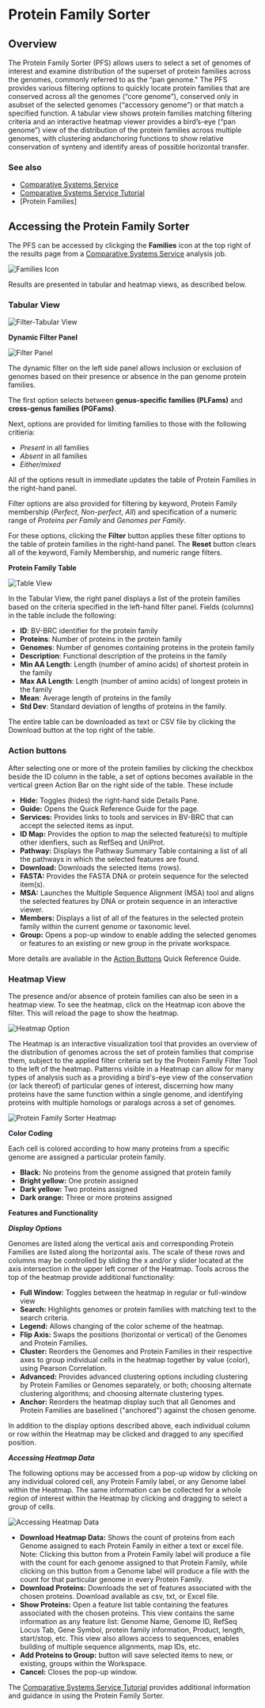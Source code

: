 # Protein Family Sorter

## Overview
The Protein Family Sorter (PFS) allows users to select a set of genomes of interest and examine distribution of the superset of protein families across the genomes, commonly referred to as the “pan genome." The PFS provides various filtering options to quickly locate protein families that are conserved across all the genomes (“core genome”), conserved only in asubset of the selected genomes (“accessory genome”) or that match a specified function. A tabular view shows protein families matching filtering criteria and an interactive heatmap viewer provides a bird’s-eye (“pan genome”) view of the distribution of the protein families across multiple genomes, with clustering andanchoring functions to show relative conservation of synteny and identify areas of possible horizontal transfer. 

### See also
  * [Comparative Systems Service](https://www.bv-brc.org/app/ComparativeSystems)
  * [Comparative Systems Service Tutorial](../../tutorial/comparative_systems/comparative_systems.html)
  * [Protein Families]

## Accessing the Protein Family Sorter
The PFS can be accessed by clickging the **Families** icon at the top right of the results page from a [Comparative Systems Service](https://www.bv-brc.org/app/ComparativeSystems) analysis job.

![Families Icon](../images/protein_family_sorter/protein_families_icon.png)

Results are presented in tabular and heatmap views, as described below.

### Tabular View

![Filter-Tabular View](../images/protein_family_sorter/pfs_filter_table.png)

**Dynamic Filter Panel**

![Filter Panel](../images/protein_family_sorter/pfs_filter_panel.png)

The dynamic filter on the left side panel allows inclusion or exclusion of genomes based on their presence or absence in the pan genome protein families. 

The first option selects between **genus-specific families (PLFams)** and **cross-genus families (PGFams)**.

Next, options are provided for limiting families to those with the following critieria:

* *Present* in all families
* *Absent* in all families
* *Either/mixed*

All of the options result in immediate updates the table of Protein Families in the right-hand panel.

Filter options are also provided for filtering by keyword, Protein Family membership (*Perfect*, *Non-perfect*, *All*) and specification of a numeric range of *Proteins per Family* and *Genomes per Family*.

For these options, clicking the **Filter** button applies these filter options to the table of protein families in the right-hand panel. The **Reset** button clears all of the keyword, Family Membership, and numeric range filters.  

**Protein Family Table**

![Table View](../images/protein_family_sorter/pfs_table.png)

In the Tabular View, the right panel displays a list of the protein families based on the criteria specified in the left-hand filter panel. Fields (columns) in the table include the following:

* **ID**: BV-BRC identifier for the protein family
* **Proteins**: Number of proteins in the protein family   
* **Genomes**: Number of genomes containing proteins in the protein family  
* **Description**: Functional description of the proteins in the family  
* **Min AA Length**: Length (number of amino acids) of shortest protein in the family  
* **Max AA Length**: Length (number of amino acids) of longest protein in the family
* **Mean**: Average length of proteins in the family
* **Std Dev**: Standard deviation of lengths of proteins in the family. 

The entire table can be downloaded as text or CSV file by clicking the Download button at the top right of the table.

### Action buttons

After selecting one or more of the protein families by clicking the checkbox beside the ID column in the table, a set of options becomes available in the vertical green Action Bar on the right side of the table.  These include

* **Hide:** Toggles (hides) the right-hand side Details Pane.
* **Guide:** Opens the Quick Reference Guide for the page.
* **Services:** Provides links to tools and services in BV-BRC that can accept the selected items as input.
* **ID Map:** Provides the option to map the selected feature(s) to multiple other idenfiers, such as RefSeq and UniProt.
* **Pathway:** Displays the Pathway Summary Table containing a list of all the pathways in which the selected features are found.
* **Download:**  Downloads the selected items (rows).
* **FASTA:** Provides the FASTA DNA or protein sequence for the selected item(s).
* **MSA:** Launches the Multiple Sequence Alignment (MSA) tool and aligns the selected features by DNA or protein sequence in an interactive viewer.
* **Members:** Displays a list of all of the features in the selected protein family within the current genome or taxonomic level.
* **Group:** Opens a pop-up window to enable adding the selected genomes or features to an existing or new group in the private workspace.

More details are available in the [Action Buttons](../other/action_buttons.html) Quick Reference Guide.

### Heatmap View

The presence and/or absence of protein families can also be seen in a heatmap view. To see the heatmap, click on the Heatmap icon above the filter. This will reload the page to show the heatmap.
 
![Heatmap Option](../images/protein_family_sorter/pfs_heatmap_option.png)

The Heatmap is an interactive visualization tool that provides an overview of the distribution of genomes across the set of protein families that comprise them, subject to the applied filter criteria set by the Protein Family Filter Tool to the left of the heatmap. Patterns visible in a Heatmap can allow for many types of analysis such as a providing a bird's-eye view of the conservation (or lack thereof) of particular genes of interest, discerning how many proteins have the same function within a single genome, and identifying proteins with multiple homologs or paralogs across a set of genomes.

![Protein Family Sorter Heatmap](../images/protein_family_sorter/pfs_heatmap.png)

**Color Coding**  

Each cell is colored according to how many proteins from a
specific genome are assigned a particular protein family. 
* **Black:** No proteins from the genome assigned that protein family 
* **Bright yellow:** One protein assigned
* **Dark yellow:** Two proteins assigned
* **Dark orange:** Three or more proteins assigned

**Features and Functionality**

***Display Options***

Genomes are listed along the vertical axis and corresponding Protein Families are listed along the horizontal axis. The scale of these rows and columns may be controlled by sliding the x and/or y slider located at the axis intersection in the upper left corner of the Heatmap. Tools across the top of the heatmap provide additional functionality:

* **Full Window:** Toggles between the heatmap in regular or full-window view
* **Search:** Highlights genomes or protein families with matching text to the search criteria.
* **Legend:** Allows changing of the color scheme of the heatmap.
* **Flip Axis:** Swaps the positions (horizontal or vertical) of the Genomes and Protein Families.
* **Cluster:** Reorders the Genomes and Protein Families in their respective axes to group individual cells in the heatmap together by value (color), using Pearson Correlation.
* **Advanced:** Provides advanced clustering options including clustering by Protein Families or Genomes separately, or both; choosing alternate clustering algorithms; and choosing alternate clustering types. 
* **Anchor:** Reorders the heatmap display such that all Genomes and Protein Families are baselined ("anchored") against the chosen genome.

In addition to the display options described above, each individual column or row within the Heatmap may be clicked and dragged to any specified position.

***Accessing Heatmap Data***

The following options may be accessed from a pop-up widow by clicking on any individual colored cell, any Protein Family label, or any Genome label within the Heatmap. The same information can be collected for a whole region of interest within the Heatmap by clicking and dragging to select a group of cells.

![Accessing Heatmap Data](../images/protein_family_sorter/pfs_data_select.png)

* **Download Heatmap Data:** Shows the count of proteins from each Genome assigned to each Protein Family in either a text or excel file. Note: Clicking this button from a Protein Family label will produce a file with the count for each genome assigned to that Protein Family, while clicking on this button from a Genome label will produce a file with the count for that particular genome in every Protein Family.
* **Download Proteins:** Downloads the set of features associated with the chosen proteins.  Download available as csv, txt, or Excel file.
* **Show Proteins:** Open a feature list table containing the features associated with the chosen proteins. This view contains the same information as any feature list: Genome Name, Genome ID, RefSeq Locus Tab, Gene Symbol, protein family information, Product, length, start/stop, etc. This view also allows access to sequences, enables building of multiple sequence alignments, map IDs, etc.
* **Add Proteins to Group:** button will save selected items to new, or existing, groups within the Workspace. 
* **Cancel:** Closes the pop-up window.

The [Comparative Systems Service Tutorial](../../tutorial/comparative_systems/comparative_systems.html) provides additional information and guidance in using the Protein Family Sorter.
